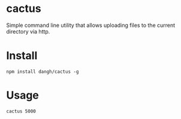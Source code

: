 # cactus

Simple command line utility that allows uploading files to the current directory via http.

# Install

```
npm install dangh/cactus -g
```

# Usage

```
cactus 5000
```

